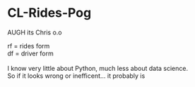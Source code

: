 # CL-Rides-Pog
AUGH its Chris o.o

rf = rides form<br>
df = driver form<br>
<br>
I know very little about Python, much less about data science.<br>
So if it looks wrong or inefficent... it probably is 
